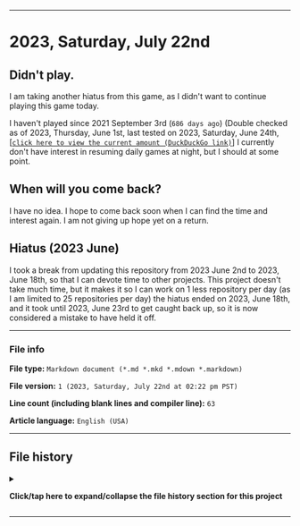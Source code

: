   
***

# 2023, Saturday, July 22nd

## Didn't play.

I am taking another hiatus from this game, as I didn't want to continue playing this game today.

I haven't played since 2021 September 3rd (`686 days ago`) (Double checked as of 2023, Thursday, June 1st, last tested on 2023, Saturday, June 24th, [[`click here to view the current amount (DuckDuckGo link)`]](https://duckduckgo.com/?q=Days+since+September+3rd+2021&t=ffab&ia=answer) I currently don't have interest in resuming daily games at night, but I should at some point.

## When will you come back?

I have no idea. I hope to come back soon when I can find the time and interest again. I am not giving up hope yet on a return.

## Hiatus (2023 June)

I took a break from updating this repository from 2023 June 2nd to 2023, June 18th, so that I can devote time to other projects. This project doesn't take much time, but it makes it so I can work on 1 less repository per day (as I am limited to 25 repositories per day) the hiatus ended on 2023, June 18th, and it took until 2023, June 23rd to get caught back up, so it is now considered a mistake to have held it off.

***

### File info

**File type:** `Markdown document (*.md *.mkd *.mdown *.markdown)`

**File version:** `1 (2023, Saturday, July 22nd at 02:22 pm PST)`

**Line count (including blank lines and compiler line):** `63`

**Article language:** `English (USA)`

***

## File history

<details><summary><p lang="en"><b>Click/tap here to expand/collapse the file history section for this project</b></p></summary>

<details><summary><p lang="en"><b>Version 1 (2023, Saturday, July 22nd at 02:22 pm PST)</b></p></summary>

**This version was made by:** [:octocat: `@seanpm2001`](https://github.com/seanpm2001/)

> Changes:

- [x] Started the file
- [x] Added the title section
- [x] Added the `didn't play` section
- [x] Added the `when will you come back?` section
- [x] Added the `file info` section
- - [x] Added the file type
- - [x] Added the version number
- - [x] Added the version date
- - [x] Added the line count
- - [x] Added the language indicator
- [x] Added the `file history` section
- - [x] Added an entry for version 1
- [ ] No other changes in version 1

</details>

</details>

***
